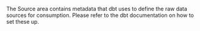 The Source area contains metadata that dbt uses to define the raw data sources for consumption. Please refer to the dbt documentation on how to set these up.